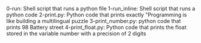 0-run: Shell script that runs a python file 
1-run_inline: Shell script that runs a python code
2-print.py: Python code that prints exactly "Programming is like building a multilingual puzzle
3-print_number.py: python code that prints 98 Battery street
4-print_float.py: Python code that prints the float stored in the variable number with a precision of 2 digits
